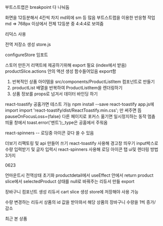 부트스트랩은 breakpoint 다 나눠둠
<Col md={4}> 화면을 12등분해서 4칸씩 차지
md외에 sm 등 많음
부트스트랩을 이용한 반응형 작업
md => 768px 이상에서 전체 12등분 중 4:4:4로 보여줌

리덕스 사용

전역 저장소 생성
store.js

configureStore 임포트

스토어 만든거 리액트에 제공하기위해 export 필요 (index에서 받음)
productSlice.actions 안의 액션 생성 함수들어있음 export함


1. 반복적인 상품 아이템을 src/components/ProductListItem 컴포넌트로 만들기
2. productList 배열을 반복하여 ProductListItem을 렌더링하기
3. 상품 정보를 props로 넘겨서 데이터 바인딩 하기

react-toastify
공홈가면 테스트 가능
npm install --save react-toastify
app.js에 import
import 'react-toastify/dist/ReactToastify.min.css';
<ToastContainer />만 써주면 뜸
pauseOnFocusLoss={false} 다른 페이지로 포커스 옮기면 일시정지하는 동작 멈춤
띄울 창에서 toast.error('멘트');_type은 공홈에서 주워옴

react-spinners -- 로딩중 아이콘 갖다 쓸 수 있음 


더보기 리팩토링 및 api 만들어 쓰기
react-toastify 사용해 경고창 띄우기
input박스로 수량 입력받기 및 
글자 입력시 react-spinners 사용해 로딩 아이콘
탭 ui및 렌더링 방법 3가지

0623

언마운트시 전역상태 초기화
productdetail에서 useEffect 안에서 return
product slice에서 selectedProduct 상태를 null로 바꿔주는 리듀서 만듦
export

장바구니
컴포넌트 생성
리듀서 cart slice 생성
store에 저장해야 사용 가능

수량 변경하는 리듀서 
상품의 id 값을 받아와서 해당 상품의 장바구니 수량을 1씩 증가/감소

최근 본 상품


